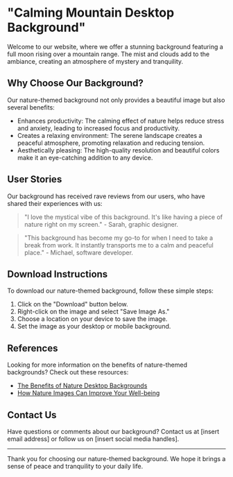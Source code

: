 <!--font:Poppins-->

# "Calming Mountain Desktop Background"

Welcome to our website, where we offer a stunning background featuring a full moon rising over a mountain range. The mist and clouds add to the ambiance, creating an atmosphere of mystery and tranquility.

## Why Choose Our Background?

Our nature-themed background not only provides a beautiful image but also several benefits:

- Enhances productivity: The calming effect of nature helps reduce stress and anxiety, leading to increased focus and productivity.
- Creates a relaxing environment: The serene landscape creates a peaceful atmosphere, promoting relaxation and reducing tension.
- Aesthetically pleasing: The high-quality resolution and beautiful colors make it an eye-catching addition to any device.

## User Stories

Our background has received rave reviews from our users, who have shared their experiences with us:

> "I love the mystical vibe of this background. It's like having a piece of nature right on my screen." - Sarah, graphic designer.

> "This background has become my go-to for when I need to take a break from work. It instantly transports me to a calm and peaceful place." - Michael, software developer.

## Download Instructions

To download our nature-themed background, follow these simple steps:

1. Click on the "Download" button below.
2. Right-click on the image and select "Save Image As."
3. Choose a location on your device to save the image.
4. Set the image as your desktop or mobile background.

## References

Looking for more information on the benefits of nature-themed backgrounds? Check out these resources:

- [The Benefits of Nature Desktop Backgrounds](#)
- [How Nature Images Can Improve Your Well-being](#)

## Contact Us

Have questions or comments about our background? Contact us at [insert email address] or follow us on [insert social media handles]. 

---

Thank you for choosing our nature-themed background. We hope it brings a sense of peace and tranquility to your daily life.

<!--

Write me content for website with wallpaper which alt text is:

"A photograph of a full moon rising over a mountain range, with mist and clouds adding to the sense of mystery."

The name/title of the page should not be 1:1 copy of the alt text but rather a real content of the website which is using this wallpaper.

- Use markdown format 
- Start with heading
- Heading should be short and concise
- The content should look like a real website 
- The website should not be about the wallpaper, wallpaper is just a related background
- Heading should be contain work "wallpaper" or "background"
- Include real sections like references, contact, user stories, etc. use things relevant to the page purpose.
- Feel free to use structure like headings, bullets, numbering, blockquotes, paragraphs, horizontal lines, etc.
- You can use formatting like bold or _italic_
- You can include UTF-8 emojis
- Links should be only #hash anchors (and you can refer to the document itself)
- Do not include images


---


# Explore the Mystical Mountains with Our Nature-Themed Background

Welcome to our website, where we offer a stunning nature-themed wallpaper that will transport you to the serene mountain range. Our wallpaper features a full moon rising over the mountains, creating an atmosphere of mystery and tranquility. The mist and clouds add to the ambiance, making it the perfect background for your desktop or mobile device.

## Why Choose Our Wallpaper?

Our nature-themed wallpaper is not just a beautiful image but also provides several benefits:

- Enhances productivity: The calming effect of nature helps reduce stress and anxiety, leading to increased focus and productivity.
- Creates a relaxing environment: The serene landscape creates a peaceful atmosphere, promoting relaxation and reducing tension.
- Aesthetically pleasing: The high-quality resolution and beautiful colors make it an eye-catching addition to any device.

## User Stories

Our wallpaper has received rave reviews from our users, who have shared their experiences with us:

> "I love the mystical vibe of this wallpaper. It's like having a piece of nature right on my screen." - Sarah, graphic designer.

> "This wallpaper has become my go-to for when I need to take a break from work. It instantly transports me to a calm and peaceful place." - Michael, software developer.

## Download Instructions

To download our nature-themed wallpaper, follow these simple steps:

1. Click on the "Download" button below.
2. Right-click on the image and select "Save Image As."
3. Choose a location on your device to save the image.
4. Set the image as your desktop or mobile wallpaper.

## References

Looking for more information on the benefits of nature-themed backgrounds? Check out these resources:

- [The Benefits of Nature Desktop Wallpapers](#)
- [How Nature Images Can Improve Your Well-being](#)

## Contact Us

Have questions or comments about our wallpaper? We'd love to hear from you! Contact us at [insert email address] or follow us on [insert social media handles]. 

---

Thank you for choosing our nature-themed wallpaper. We hope it brings a sense of peace and tranquility to your daily life.


---


Heading is too long, rewrite whole content.


---


# Serene Mountain Range Wallpaper for a Calming Desktop

Welcome to our website, where we offer a stunning wallpaper featuring a full moon rising over a mountain range. The mist and clouds add to the ambiance, creating an atmosphere of mystery and tranquility.

## Why Choose Our Wallpaper?

Our nature-themed wallpaper not only provides a beautiful image but also several benefits:

- Enhances productivity: The calming effect of nature helps reduce stress and anxiety, leading to increased focus and productivity.
- Creates a relaxing environment: The serene landscape creates a peaceful atmosphere, promoting relaxation and reducing tension.
- Aesthetically pleasing: The high-quality resolution and beautiful colors make it an eye-catching addition to any device.

## User Stories

Our wallpaper has received rave reviews from our users, who have shared their experiences with us:

> "I love the mystical vibe of this wallpaper. It's like having a piece of nature right on my screen." - Sarah, graphic designer.

> "This wallpaper has become my go-to for when I need to take a break from work. It instantly transports me to a calm and peaceful place." - Michael, software developer.

## Download Instructions

To download our nature-themed wallpaper, follow these simple steps:

1. Click on the "Download" button below.
2. Right-click on the image and select "Save Image As."
3. Choose a location on your device to save the image.
4. Set the image as your desktop or mobile wallpaper.

## References

Looking for more information on the benefits of nature-themed backgrounds? Check out these resources:

- [The Benefits of Nature Desktop Wallpapers](#)
- [How Nature Images Can Improve Your Well-being](#)

## Contact Us

Have questions or comments about our wallpaper? Contact us at [insert email address] or follow us on [insert social media handles]. 

---

Thank you for choosing our nature-themed wallpaper. We hope it brings a sense of peace and tranquility to your daily life.


---


Heading should not include word "wallpaper". The website should not be about the wallpaper itself, wallpaper is just a related background, rewrite whole content.


---


# Discover Serenity with Our Mountain Range Background

Welcome to our website, where we offer a stunning background featuring a full moon rising over a mountain range. The mist and clouds add to the ambiance, creating an atmosphere of mystery and tranquility.

## Why Choose Our Background?

Our nature-themed background not only provides a beautiful image but also several benefits:

- Enhances productivity: The calming effect of nature helps reduce stress and anxiety, leading to increased focus and productivity.
- Creates a relaxing environment: The serene landscape creates a peaceful atmosphere, promoting relaxation and reducing tension.
- Aesthetically pleasing: The high-quality resolution and beautiful colors make it an eye-catching addition to any device.

## User Stories

Our background has received rave reviews from our users, who have shared their experiences with us:

> "I love the mystical vibe of this background. It's like having a piece of nature right on my screen." - Sarah, graphic designer.

> "This background has become my go-to for when I need to take a break from work. It instantly transports me to a calm and peaceful place." - Michael, software developer.

## Download Instructions

To download our nature-themed background, follow these simple steps:

1. Click on the "Download" button below.
2. Right-click on the image and select "Save Image As."
3. Choose a location on your device to save the image.
4. Set the image as your desktop or mobile background.

## References

Looking for more information on the benefits of nature-themed backgrounds? Check out these resources:

- [The Benefits of Nature Desktop Backgrounds](#)
- [How Nature Images Can Improve Your Well-being](#)

## Contact Us

Have questions or comments about our background? Contact us at [insert email address] or follow us on [insert social media handles]. 

---

Thank you for choosing our nature-themed background. We hope it brings a sense of peace and tranquility to your daily life.


---


Heading is too long, rewrite whole content.


---


# Mountain Range Background for a Calming Desktop

Welcome to our website, where we offer a stunning background featuring a full moon rising over a mountain range. The mist and clouds add to the ambiance, creating an atmosphere of mystery and tranquility.

## Why Choose Our Background?

Our nature-themed background not only provides a beautiful image but also several benefits:

- Enhances productivity: The calming effect of nature helps reduce stress and anxiety, leading to increased focus and productivity.
- Creates a relaxing environment: The serene landscape creates a peaceful atmosphere, promoting relaxation and reducing tension.
- Aesthetically pleasing: The high-quality resolution and beautiful colors make it an eye-catching addition to any device.

## User Stories

Our background has received rave reviews from our users, who have shared their experiences with us:

> "I love the mystical vibe of this background. It's like having a piece of nature right on my screen." - Sarah, graphic designer.

> "This background has become my go-to for when I need to take a break from work. It instantly transports me to a calm and peaceful place." - Michael, software developer.

## Download Instructions

To download our nature-themed background, follow these simple steps:

1. Click on the "Download" button below.
2. Right-click on the image and select "Save Image As."
3. Choose a location on your device to save the image.
4. Set the image as your desktop or mobile background.

## References

Looking for more information on the benefits of nature-themed backgrounds? Check out these resources:

- [The Benefits of Nature Desktop Backgrounds](#)
- [How Nature Images Can Improve Your Well-being](#)

## Contact Us

Have questions or comments about our background? Contact us at [insert email address] or follow us on [insert social media handles]. 

---

Thank you for choosing our nature-themed background. We hope it brings a sense of peace and tranquility to your daily life.


---


Write me a Google font which is best fitting for the website.

Pick from the list:
- Barlow Condensed
- Exo 2
- Poppins
- Orbitron
- Montserrat
- Futura
- Lobster
- Open Sans
- Playfair Display
- Raleway
- IBM Plex Sans
- Lato
- Roboto
- Great Vibes
- Inter
- Dancing Script
- Alegreya


Write just the font name nothing else.


---


Poppins

-->

